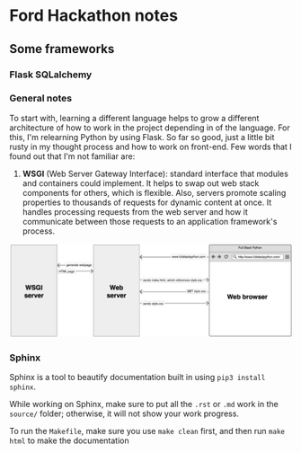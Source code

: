 # Ford Hackathon notes

## Some frameworks

### Flask SQLalchemy

### General notes

To start with, learning a different language helps to grow a different architecture of how to work in the project depending in of the language. For this, I'm relearning Python by using Flask. So far so good, just a little bit rusty in my thought process and how to work on front-end. Few words that I found out that I'm not familiar are:

1. **WSGI** (Web Server Gateway Interface): standard interface that modules and containers could implement. It helps to swap out web stack components for others, which is flexible. Also, servers promote scaling properties to thousands of requests for dynamic content at once. It handles processing requests from the web server and how it communicate between those requests to an application framework's process.

![WSGI](WSGI.png)

### Sphinx

Sphinx is a tool to beautify documentation built in using `pip3 install sphinx`.

While working on Sphinx, make sure to put all the `.rst` or `.md` work in the `source/` folder; otherwise, it will not show your work progress.

To run the `Makefile`, make sure you use `make clean` first, and then run `make html` to make the documentation
